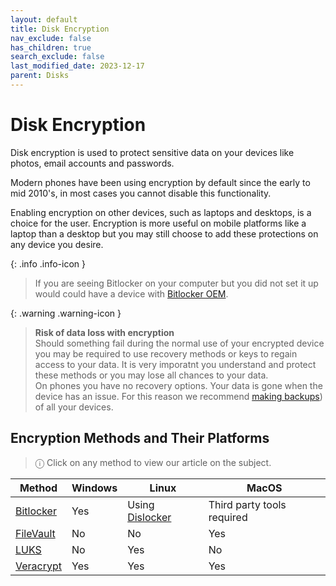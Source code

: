 ```yaml
---
layout: default
title: Disk Encryption
nav_exclude: false
has_children: true
search_exclude: false
last_modified_date: 2023-12-17
parent: Disks
---
```

# Disk Encryption
Disk encryption is used to protect sensitive data on your devices like photos, email accounts and passwords. 

Modern phones have been using encryption by default since the early to mid 2010's, in most cases you cannot disable this functionality.

Enabling encryption on other devices, such as laptops and desktops, is a choice for the user. Encryption is more useful on mobile platforms like a laptop than a desktop but you may still choose to add these protections on any device you desire.

{: .info .info-icon }
> If you are seeing Bitlocker on your computer but you did not set it up would could have a device with [Bitlocker OEM](https://learn.microsoft.com/en-us/windows-hardware/design/device-experiences/oem-bitlocker).

{: .warning .warning-icon }
> **Risk of data loss with encryption**<br>
> Should something fail during the normal use of your encrypted device you may be required to use recovery methods or keys to regain access to your data. It is very imporatnt you understand and protect these methods or you may lose all chances to your data. <br>
> On phones you have no recovery options. Your data is gone when the device has an issue. For this reason we recommend [making backups](/docs/backups/backups.md)) of all your devices.

## Encryption Methods and Their Platforms

> ⓘ Click on any method to view our article on the subject.

| Method | Windows | Linux | MacOS |
| ------ | ------- | ----- | ----- |
| [Bitlocker](/docs/disks/encryption/bitlocker.html) | Yes | Using [Dislocker](/docs/disks/disk-encryption/dislocker.html) | Third party tools required |
| [FileVault](/docs/disks/encryption/filevault.html) | No | No | Yes |
| [LUKS](/docs/disks/encryption/luks.html) | No  | Yes | No |
| [Veracrypt](/docs/disks/encryption/veracrypt.html) | Yes | Yes | Yes |